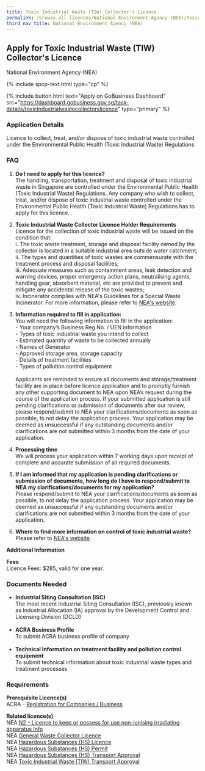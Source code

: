 ```yaml
---
title: Toxic Industrial Waste (TIW) Collector's Licence
permalink: /browse-all-licences/National-Environment-Agency-(NEA)/Toxic-Industrial-Waste-(TIW)-Collector's-Licence
third_nav_title: National Environment Agency (NEA)
---
```


## Apply for Toxic Industrial Waste (TIW) Collector's Licence

National Environment Agency (NEA)

{% include spcp-text.html type="cp" %}

{% include button.html text="Apply on GoBusiness Dashboard" src="https://dashboard.gobusiness.gov.sg/task-details/toxicindustrialwastecollectorslicence" type="primary" %}

<H3>Application Details</H3>

<p>Licence to collect, treat, and/or dispose of toxic industrial waste controlled under the Environmental Public Health (Toxic Industrial Waste) Regulations</p>
<h3>FAQ</h3>
<ol>
<li>
<p><strong>Do I need to apply for this licence?<br></strong>The handling, transportation, treatment and disposal of toxic industrial waste in Singapore are controlled under the Environmental Public Health (Toxic Industrial Waste) Regulations. Any company who wish to collect, treat, and/or dispose of toxic industrial waste controlled under the Environmental Public Health (Toxic Industrial Waste) Regulations has to apply for this licence.</p>
</li>
<li>
<p><strong>Toxic Industrial Waste Collector Licence Holder Requirements</strong><br>Licence for the collection of toxic industrial waste will be issued on the condition that:<br>i. The toxic waste treatment, storage and disposal facility owned by the collector is located in a suitable industrial area outside water catchment;<br>ii. The types and quantities of toxic wastes are commensurate with the treatment process and disposal facilities;<br>iii. Adequate measures such as containment areas, leak detection and warning devices, proper emergency action plans, neutralising agents, handling gear, absorbent material, etc are provided to prevent and mitigate any accidental release of the toxic wastes;<br>iv. Incinerator complies with NEA's Guidelines for a Special Waste Incinerator. For more information, please refer to <a href="https://www.nea.gov.sg" target="_blank" rel="noopener">NEA's website</a>.</p>
</li>
<li>
<p><strong>Information required to fill in application:</strong><br>You will need the following information to fill in the application:<br>- Your company&rsquo;s Business Reg No. / UEN information<br>- Types of toxic industrial waste you intend to collect<br>- Estimated quantity of waste to be collected annually<br>- Names of Generator<br>- Approved storage area, storage capacity<br>- Details of treatment facilities<br>- Types of pollution control equipment<br><br>Applicants are reminded to ensure all documents and storage/treatment facility are in place before licence application and to promptly furnish any other supporting document to NEA upon NEA&rsquo;s request during the course of the application process. If your submitted application is still pending clarifications or submission of documents after our review, please respond/submit to NEA your clarifications/documents as soon as possible, to not delay the application process. Your application may be deemed as unsuccessful if any outstanding documents and/or clarifications are not submitted within 3 months from the date of your application.</p>
</li>
<li>
<p><strong>Processing time</strong><br>We will process your application within 7 working days upon receipt of complete and accurate submission of all required documents.</p>
</li>
<li>
<p><strong>If I am informed that my application is pending clarifications or submission of documents, how long do I have to respond/submit to NEA my clarifications/documents for my application?</strong><br>Please respond/submit to NEA your clarifications/documents as soon as possible, to not delay the application process. Your application may be deemed as unsuccessful if any outstanding documents and/or clarifications are not submitted within 3 months from the date of your application.</p>
</li>
<li>
<p><strong>Where to find more information on control of toxic industrial waste?</strong><br>Please refer to <a href="https://www.nea.gov.sg/our-services/pollution-control/hazardous-waste/toxic-waste-control" target="_blank" rel="noopener">NEA's website</a>.</p>
</li>
</ol>

<strong>Additional Information</strong>

<p><strong>Fees</strong><br>Licence Fees: $285, valid for one year.</p>

<H3>Documents Needed</H3>

<ul>
<li><strong>Industrial Siting Consultation (ISC)</strong><br>The most recent Industrial Siting Consultation (ISC), previously known as Industrial Allocation (IA) approval by the Development Control and Licensing Division (DCLD)<br><br></li>
<li><strong>ACRA Business Profile</strong><br>To submit ACRA business profile of company<br><br></li>
<li><strong>Technical Information on treatment facility and pollution control equipment</strong><br>To submit technical information about toxic industrial waste types and treatment processes</li>
</ul>

<H3>Requirements</H3>

<p><strong>Prerequisite Licence(s)</strong><br>ACRA - <a href="https://www.acra.gov.sg/Home/" target="_blank" rel="noopener">Registration for Companies / Business</a></p>
<p><strong>Related licence(s)<br></strong>NEA <a href="https://licence1.business.gov.sg/feportal/web/frontier/eAdvisor?redirection=true&amp;selectedLicenceIds=188" target="_blank" rel="noopener">N2 - Licence to keep or possess for use non-ionising irradiating apparatus Info</a><br>NEA <a href="https://licence1.business.gov.sg/feportal/web/frontier/eAdvisor?redirection=true&amp;selectedLicenceIds=57" target="_blank" rel="noopener">General Waste Collector Licence</a><br>NEA <a href="https://licence1.business.gov.sg/feportal/web/frontier/eAdvisor?redirection=true&amp;selectedLicenceIds=172" target="_blank" rel="noopener">Hazardous Substances (HS) Licence</a><br>NEA <a href="https://licence1.business.gov.sg/feportal/web/frontier/eAdvisor?redirection=true&amp;selectedLicenceIds=173" target="_blank" rel="noopener">Hazardous Substances (HS) Permit</a><br>NEA <a href="https://licence1.business.gov.sg/feportal/web/frontier/eAdvisor?redirection=true&amp;selectedLicenceIds=174" target="_blank" rel="noopener">Hazardous Substances (HS) Transport Approval</a><br>NEA <a href="https://licence1.business.gov.sg/feportal/web/frontier/eAdvisor?redirection=true&amp;selectedLicenceIds=176" target="_blank" rel="noopener">Toxic Industrial Waste (TIW) Transport Approval</a></p>

